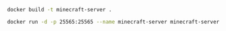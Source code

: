 ```bash
docker build -t minecraft-server .
```

```bash
docker run -d -p 25565:25565 --name minecraft-server minecraft-server
```
